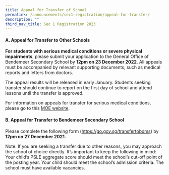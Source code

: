 ```yaml
---
title: Appeal for Transfer of School
permalink: /announcements/sec1-registration/appeal-for-transfer/
description: ""
third_nav_title: Sec 1 Registration 2023
---
```


#### **A. Appeal for Transfer to Other Schools**

**For students with serious medical conditions or severe physical impairments**, please submit your application to the General Office of Bendemeer Secondary School by **12pm on 23 December 2022**. All appeals must be accompanied by relevant supporting documents, such as medical reports and letters from doctors.

The appeal results will be released in early January. Students seeking transfer should continue to report on the first day of school and attend lessons until the transfer is approved.

For information on appeals for transfer for serious medical conditions, please go to this [MOE website](https://www.moe.gov.sg/secondary/s1-posting/results/appeal-for-school-transfer/).


#### **B. Appeal for Transfer to Bendemeer Secondary School**

Please complete the following form (https://go.gov.sg/transfertobdms) by **12pm on 27 December 2021.**

Note:  If you are seeking a transfer due to other reasons, you may approach the school of choice directly.  It’s important to keep the following in mind:
Your child’s PSLE aggregate score should meet the school’s cut-off point of the posting year.
Your child should meet the school’s admission criteria.
The school must have available vacancies.